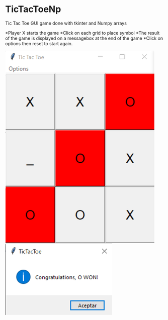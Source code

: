 # TicTacToeNp
Tic Tac Toe GUI game done with tkinter and Numpy arrays

*Player X starts the game
*Click on each grid to place symbol
*The result of the game is displayed on a messagebox at the end of the game
*Click  on options then reset to start again. 



![](images/TicTacToe.png)
![](images/MessageBox.png)

